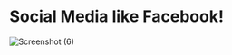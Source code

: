 # Social Media like Facebook! 

![Screenshot (6)](https://user-images.githubusercontent.com/116732100/232759485-6b722cdd-d7bf-41d3-9d18-85457cdf2648.png)
